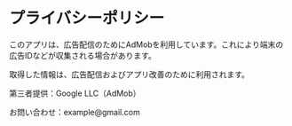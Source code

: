 <!DOCTYPE html>
<html lang="ja">
<body>
  <h1>プライバシーポリシー</h1>
  <p>このアプリは、広告配信のためにAdMobを利用しています。これにより端末の広告IDなどが収集される場合があります。</p>
  <p>取得した情報は、広告配信およびアプリ改善のために利用されます。</p>
  <p>第三者提供：Google LLC（AdMob）</p>
  <p>お問い合わせ：example@gmail.com</p>
</body>
</html>
